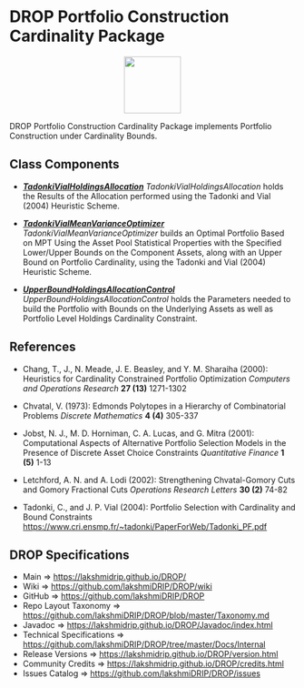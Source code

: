 # DROP Portfolio Construction Cardinality Package

<p align="center"><img src="https://github.com/lakshmiDRIP/DROP/blob/master/DRIP_Logo.gif?raw=true" width="100"></p>

DROP Portfolio Construction Cardinality Package implements Portfolio Construction under Cardinality Bounds.


## Class Components

 * [***TadonkiVialHoldingsAllocation***](https://github.com/lakshmiDRIP/DROP/tree/master/src/main/java/org/drip/portfolioconstruction/cardinality/TadonkiVialHoldingsAllocation.java)
 <i>TadonkiVialHoldingsAllocation</i> holds the Results of the Allocation performed using the Tadonki and Vial (2004) Heuristic Scheme.

 * [***TadonkiVialMeanVarianceOptimizer***](https://github.com/lakshmiDRIP/DROP/tree/master/src/main/java/org/drip/portfolioconstruction/cardinality/TadonkiVialMeanVarianceOptimizer.java)
 <i>TadonkiVialMeanVarianceOptimizer</i> builds an Optimal Portfolio Based on MPT Using the Asset Pool Statistical Properties with the Specified Lower/Upper Bounds on the Component Assets, along with an Upper Bound on Portfolio Cardinality, using the Tadonki and Vial (2004) Heuristic Scheme.

 * [***UpperBoundHoldingsAllocationControl***](https://github.com/lakshmiDRIP/DROP/tree/master/src/main/java/org/drip/portfolioconstruction/cardinality/UpperBoundHoldingsAllocationControl.java)
 <i>UpperBoundHoldingsAllocationControl</i> holds the Parameters needed to build the Portfolio with Bounds on the Underlying Assets as well as Portfolio Level Holdings Cardinality Constraint.


## References

 * Chang, T., J., N. Meade, J. E. Beasley, and Y. M. Sharaiha (2000): Heuristics for Cardinality Constrained Portfolio Optimization <i>Computers and Operations Research</i> <b>27 (13)</b> 1271-1302

 * Chvatal, V. (1973): Edmonds Polytopes in a Hierarchy of Combinatorial Problems <i>Discrete Mathematics</i> <b>4 (4)</b> 305-337

 * Jobst, N. J., M. D. Horniman, C. A. Lucas, and G. Mitra (2001): Computational Aspects of Alternative Portfolio Selection Models in the Presence of Discrete Asset Choice Constraints <i>Quantitative Finance</i> <b>1 (5)</b> 1-13

 * Letchford, A. N. and A. Lodi (2002): Strengthening Chvatal-Gomory Cuts and Gomory Fractional Cuts <i>Operations Research Letters</i> <b>30 (2)</b> 74-82

 * Tadonki, C., and J. P. Vial (2004): Portfolio Selection with Cardinality and Bound Constraints https://www.cri.ensmp.fr/~tadonki/PaperForWeb/Tadonki_PF.pdf


## DROP Specifications

 * Main                     => https://lakshmidrip.github.io/DROP/
 * Wiki                     => https://github.com/lakshmiDRIP/DROP/wiki
 * GitHub                   => https://github.com/lakshmiDRIP/DROP
 * Repo Layout Taxonomy     => https://github.com/lakshmiDRIP/DROP/blob/master/Taxonomy.md
 * Javadoc                  => https://lakshmidrip.github.io/DROP/Javadoc/index.html
 * Technical Specifications => https://github.com/lakshmiDRIP/DROP/tree/master/Docs/Internal
 * Release Versions         => https://lakshmidrip.github.io/DROP/version.html
 * Community Credits        => https://lakshmidrip.github.io/DROP/credits.html
 * Issues Catalog           => https://github.com/lakshmiDRIP/DROP/issues
